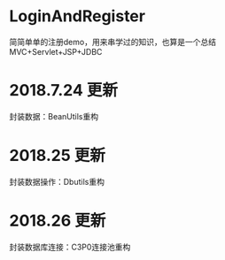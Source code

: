 # LoginAndRegister

简简单单的注册demo，用来串学过的知识，也算是一个总结
MVC+Servlet+JSP+JDBC

# 2018.7.24 更新

封装数据：BeanUtils重构 

# 2018.25 更新

封装数据操作：Dbutils重构

# 2018.26 更新

封装数据库连接：C3P0连接池重构 

  
